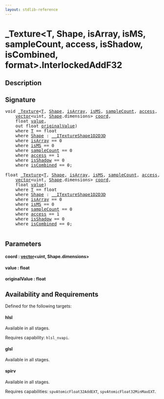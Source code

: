 ```yaml
---
layout: stdlib-reference
---
```


# \_Texture\<T, Shape, isArray, isMS, sampleCount, access, isShadow, isCombined, format\>\.InterlockedAddF32

## Description





## Signature 

<pre>
<span class="code_keyword">void</span> <a href="../types/0texture-01/index" class="code_type">_Texture</a>&lt;<a href="../types/0texture-01/index#typeparam-T" class="code_type">T</a>, <a href="../types/0texture-01/index#typeparam-Shape" class="code_type">Shape</a>, <a href="../types/0texture-01/index#decl-isArray" class="code_var">isArray</a>, <a href="../types/0texture-01/index#decl-isMS" class="code_var">isMS</a>, <a href="../types/0texture-01/index#decl-sampleCount" class="code_var">sampleCount</a>, <a href="../types/0texture-01/index#decl-access" class="code_var">access</a>, <a href="../types/0texture-01/index#decl-isShadow" class="code_var">isShadow</a>, <a href="../types/0texture-01/index#decl-isCombined" class="code_var">isCombined</a>, <a href="../types/0texture-01/index#decl-format" class="code_var">format</a>&gt;.<a href="interlockedaddf32-0be">InterlockedAddF32</a>(
    <a href="../types/vector/index" class="code_type">vector</a>&lt;<span class="code_keyword">uint</span>, <a href="../types/0texture-01/index#typeparam-Shape" class="code_type">Shape</a>.dimensions&gt; <a href="interlockedaddf32-0be#decl-coord" class="code_param">coord</a>,
    <span class="code_keyword">float</span> <a href="interlockedaddf32-0be#decl-value" class="code_param">value</a>,
    <span class="code_keyword">out</span> <span class="code_keyword">float</span> <a href="interlockedaddf32-0be#decl-originalValue" class="code_param">originalValue</a>)
    <span class='code_keyword'>where</span> <a href="../types/0texture-01/index#typeparam-T" class="code_type">T</a> == <span class="code_keyword">float</span>
    <span class='code_keyword'>where</span> <a href="../types/0texture-01/index#typeparam-Shape" class="code_type">Shape</a> : <a href="../interfaces/0_itextureshape1d2d3d-023agik/index" class="code_type">__ITextureShape1D2D3D</a>
    <span class='code_keyword'>where</span> <a href="../types/0texture-01/index#decl-isArray" class="code_var">isArray</a> == 0
    <span class='code_keyword'>where</span> <a href="../types/0texture-01/index#decl-isMS" class="code_var">isMS</a> == 0
    <span class='code_keyword'>where</span> <a href="../types/0texture-01/index#decl-sampleCount" class="code_var">sampleCount</a> == 0
    <span class='code_keyword'>where</span> <a href="../types/0texture-01/index#decl-access" class="code_var">access</a> == 1
    <span class='code_keyword'>where</span> <a href="../types/0texture-01/index#decl-isShadow" class="code_var">isShadow</a> == 0
    <span class='code_keyword'>where</span> <a href="../types/0texture-01/index#decl-isCombined" class="code_var">isCombined</a> == 0;

<span class="code_keyword">float</span> <a href="../types/0texture-01/index" class="code_type">_Texture</a>&lt;<a href="../types/0texture-01/index#typeparam-T" class="code_type">T</a>, <a href="../types/0texture-01/index#typeparam-Shape" class="code_type">Shape</a>, <a href="../types/0texture-01/index#decl-isArray" class="code_var">isArray</a>, <a href="../types/0texture-01/index#decl-isMS" class="code_var">isMS</a>, <a href="../types/0texture-01/index#decl-sampleCount" class="code_var">sampleCount</a>, <a href="../types/0texture-01/index#decl-access" class="code_var">access</a>, <a href="../types/0texture-01/index#decl-isShadow" class="code_var">isShadow</a>, <a href="../types/0texture-01/index#decl-isCombined" class="code_var">isCombined</a>, <a href="../types/0texture-01/index#decl-format" class="code_var">format</a>&gt;.<a href="interlockedaddf32-0be">InterlockedAddF32</a>(
    <a href="../types/vector/index" class="code_type">vector</a>&lt;<span class="code_keyword">uint</span>, <a href="../types/0texture-01/index#typeparam-Shape" class="code_type">Shape</a>.dimensions&gt; <a href="interlockedaddf32-0be#decl-coord" class="code_param">coord</a>,
    <span class="code_keyword">float</span> <a href="interlockedaddf32-0be#decl-value" class="code_param">value</a>)
    <span class='code_keyword'>where</span> <a href="../types/0texture-01/index#typeparam-T" class="code_type">T</a> == <span class="code_keyword">float</span>
    <span class='code_keyword'>where</span> <a href="../types/0texture-01/index#typeparam-Shape" class="code_type">Shape</a> : <a href="../interfaces/0_itextureshape1d2d3d-023agik/index" class="code_type">__ITextureShape1D2D3D</a>
    <span class='code_keyword'>where</span> <a href="../types/0texture-01/index#decl-isArray" class="code_var">isArray</a> == 0
    <span class='code_keyword'>where</span> <a href="../types/0texture-01/index#decl-isMS" class="code_var">isMS</a> == 0
    <span class='code_keyword'>where</span> <a href="../types/0texture-01/index#decl-sampleCount" class="code_var">sampleCount</a> == 0
    <span class='code_keyword'>where</span> <a href="../types/0texture-01/index#decl-access" class="code_var">access</a> == 1
    <span class='code_keyword'>where</span> <a href="../types/0texture-01/index#decl-isShadow" class="code_var">isShadow</a> == 0
    <span class='code_keyword'>where</span> <a href="../types/0texture-01/index#decl-isCombined" class="code_var">isCombined</a> == 0;

</pre>

## Parameters

####  <a id="decl-coord"></a>coord  : [vector](../types/vector/index)\<uint, Shape\.dimensions\>
####  <a id="decl-value"></a>value  : float
####  <a id="decl-originalValue"></a>originalValue  : float

## Availability and Requirements

Defined for the following targets:

#### hlsl
Available in all stages.

Requires capability: `hlsl_nvapi`.
#### glsl
Available in all stages.

#### spirv
Available in all stages.

Requires capabilities: `spvAtomicFloat32AddEXT`, `spvAtomicFloat32MinMaxEXT`.


